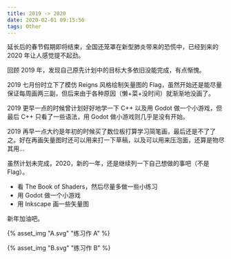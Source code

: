 ```yaml
---
title: 2019 -> 2020
date: 2020-02-01 09:15:56
tags: Other
---
```


延长后的春节假期即将结束，全国还笼罩在新型肺炎带来的恐慌中，已经到来的 2020 年让人感觉提不起劲。

回顾 2019 年，发现自己原先计划中的目标大多依旧没能完成，有点惭愧。

<!-- more -->

2019 七月份时立下了模仿 Reigns 风格绘制矢量图的 Flag，虽然开始还是能尽量保证每周画两三副，但后来由于各种原因（懒+菜+没时间）就渐渐地没画了。

2019 更早一点的时候曾计划好好地学一下 C++ 以及用 Godot 做一个小游戏，但最后 C++ 只看了一些语法，用 Godot 做小游戏则几乎是没有开始。

2019 再早一点大约是年初的时候买了数位板打算学习简笔画，最后还是不了了之。好在再画矢量图时还可以用来打一下草稿，以及可以用来压泡面，还算是物尽其用...

虽然计划未完成，2020，新的一年，还是继续列一下自己想做的事吧（不是 Flag）。

- 看 The Book of Shaders，然后尽量多做一些小练习
- 用 Godot 做一个小游戏
- 用 Inkscape 画一些矢量图

新年加油吧。

{% asset_img "A.svg" "练习作 A" %}

{% asset_img "B.svg" "练习作 B" %}
